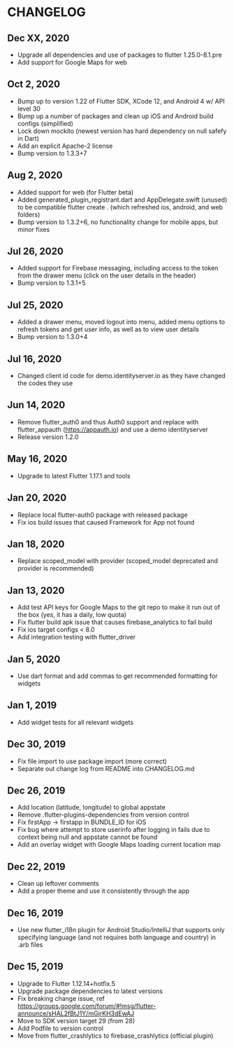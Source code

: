 # CHANGELOG

## Dec XX, 2020

- Upgrade all dependencies and use of packages to flutter 1.25.0-8.1.pre
- Add support for Google Maps for web
## Oct 2, 2020

- Bump up to version 1.22 of Flutter SDK, XCode 12, and Android 4 w/ API level 30
- Bump up a number of packages and clean up iOS and Android build configs (simplified)
- Lock down mockito (newest version has hard dependency on null safefy in Dart)
- Add an explicit Apache-2 license
- Bump version to 1.3.3+7

## Aug 2, 2020

- Added support for web (for Flutter beta)
- Added generated_plugin_registrant.dart and AppDelegate.swift (unused) 
  to be compatible flutter create . (which refreshed ios, android, and web folders)
- Bump version to 1.3.2+6, no functionality change for mobile apps, but minor fixes

## Jul 26, 2020

- Added support for Firebase messaging, including access to the token from the drawer menu 
  (click on the user details in the header)
- Bump version to 1.3.1+5

## Jul 25, 2020

- Added a drawer menu, moved logout into menu, added menu options to refresh tokens and get user info, as well as to view
  user details
- Bump version to 1.3.0+4

## Jul 16, 2020

- Changed client id code for demo.identityserver.io as they have changed the codes they use

## Jun 14, 2020

- Remove flutter_auth0 and thus Auth0 support and replace with flutter_appauth (https://appauth.io) and use a demo identityserver
- Release version 1.2.0

## May 16, 2020

- Upgrade to latest Flutter 1.17.1 and tools

## Jan 20, 2020

- Replace local flutter-auth0 package with released package
- Fix ios build issues that caused Framework for App not found

## Jan 18, 2020

- Replace scoped_model with provider (scoped_model deprecated and provider is recommended)

## Jan 13, 2020

- Add test API keys for Google Maps to the git repo to make it run out of the box
  (yes, it has a daily, low quota)
- Fix flutter build apk issue that causes firebase_analytics to fail build
- Fix ios target configs < 8.0
- Add integration testing with flutter_driver

## Jan 5, 2020

- Use dart format and add commas to get recommended formatting for widgets

## Jan 1, 2019

- Add widget tests for all relevant widgets

## Dec 30, 2019

- Fix file import to use package import (more correct)
- Separate out change log from README into CHANGELOG.md

## Dec 26, 2019

- Add location (latitude, longitude) to global appstate
- Remove .flutter-plugins-dependencies from version control
- Fix firstApp -> firstapp in BUNDLE_ID for iOS 
- Fix bug where attempt to store userinfo after logging in fails due to context being null and appstate
  cannot be found
- Add an overlay widget with Google Maps loading current location map


## Dec 22, 2019

- Clean up leftover comments
- Add a proper theme and use it consistently through the app

## Dec 16, 2019

- Use new flutter_i18n plugin for Android Studio/IntelliJ that supports only specifying language (and not 
  requires both language and country) in .arb files

## Dec 15, 2019

- Upgrade to Flutter 1.12.14+hotfix.5
- Upgrade package dependencies to latest versions
- Fix breaking change issue, ref https://groups.google.com/forum/#!msg/flutter-announce/sHAL2fBtJ1Y/mGjrKH3dEwAJ
- Move to SDK version target 29 (from 28)
- Add Podfile to version control
- Move from flutter_crashlytics to firebase_crashlytics (official plugin)

